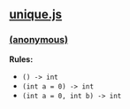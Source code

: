 ## [unique.js](unique.js)

### [(anonymous)](unique.js#L3-11)

__Rules:__ 

  - `() -> int`
  - `(int a = 0) -> int`
  - `(int a = 0, int b) -> int`


